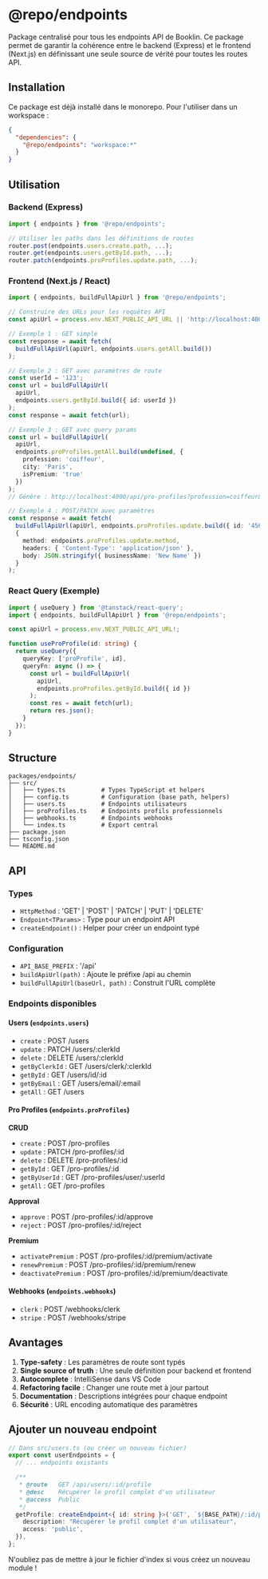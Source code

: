 # @repo/endpoints

Package centralisé pour tous les endpoints API de Booklin. Ce package permet de garantir la cohérence entre le backend (Express) et le frontend (Next.js) en définissant une seule source de vérité pour toutes les routes API.

## Installation

Ce package est déjà installé dans le monorepo. Pour l'utiliser dans un workspace :

```json
{
  "dependencies": {
    "@repo/endpoints": "workspace:*"
  }
}
```

## Utilisation

### Backend (Express)

```typescript
import { endpoints } from '@repo/endpoints';

// Utiliser les paths dans les définitions de routes
router.post(endpoints.users.create.path, ...);
router.get(endpoints.users.getById.path, ...);
router.patch(endpoints.proProfiles.update.path, ...);
```

### Frontend (Next.js / React)

```typescript
import { endpoints, buildFullApiUrl } from '@repo/endpoints';

// Construire des URLs pour les requêtes API
const apiUrl = process.env.NEXT_PUBLIC_API_URL || 'http://localhost:4000';

// Exemple 1 : GET simple
const response = await fetch(
  buildFullApiUrl(apiUrl, endpoints.users.getAll.build())
);

// Exemple 2 : GET avec paramètres de route
const userId = '123';
const url = buildFullApiUrl(
  apiUrl,
  endpoints.users.getById.build({ id: userId })
);
const response = await fetch(url);

// Exemple 3 : GET avec query params
const url = buildFullApiUrl(
  apiUrl,
  endpoints.proProfiles.getAll.build(undefined, {
    profession: 'coiffeur',
    city: 'Paris',
    isPremium: 'true'
  })
);
// Génère : http://localhost:4000/api/pro-profiles?profession=coiffeur&city=Paris&isPremium=true

// Exemple 4 : POST/PATCH avec paramètres
const response = await fetch(
  buildFullApiUrl(apiUrl, endpoints.proProfiles.update.build({ id: '456' })),
  {
    method: endpoints.proProfiles.update.method,
    headers: { 'Content-Type': 'application/json' },
    body: JSON.stringify({ businessName: 'New Name' })
  }
);
```

### React Query (Exemple)

```typescript
import { useQuery } from '@tanstack/react-query';
import { endpoints, buildFullApiUrl } from '@repo/endpoints';

const apiUrl = process.env.NEXT_PUBLIC_API_URL!;

function useProProfile(id: string) {
  return useQuery({
    queryKey: ['proProfile', id],
    queryFn: async () => {
      const url = buildFullApiUrl(
        apiUrl,
        endpoints.proProfiles.getById.build({ id })
      );
      const res = await fetch(url);
      return res.json();
    }
  });
}
```

## Structure

```
packages/endpoints/
├── src/
│   ├── types.ts          # Types TypeScript et helpers
│   ├── config.ts         # Configuration (base path, helpers)
│   ├── users.ts          # Endpoints utilisateurs
│   ├── proProfiles.ts    # Endpoints profils professionnels
│   ├── webhooks.ts       # Endpoints webhooks
│   └── index.ts          # Export central
├── package.json
├── tsconfig.json
└── README.md
```

## API

### Types

- `HttpMethod` : 'GET' | 'POST' | 'PATCH' | 'PUT' | 'DELETE'
- `Endpoint<TParams>` : Type pour un endpoint API
- `createEndpoint()` : Helper pour créer un endpoint typé

### Configuration

- `API_BASE_PREFIX` : '/api'
- `buildApiUrl(path)` : Ajoute le préfixe /api au chemin
- `buildFullApiUrl(baseUrl, path)` : Construit l'URL complète

### Endpoints disponibles

#### Users (`endpoints.users`)

- `create` : POST /users
- `update` : PATCH /users/:clerkId
- `delete` : DELETE /users/:clerkId
- `getByClerkId` : GET /users/clerk/:clerkId
- `getById` : GET /users/id/:id
- `getByEmail` : GET /users/email/:email
- `getAll` : GET /users

#### Pro Profiles (`endpoints.proProfiles`)

**CRUD**
- `create` : POST /pro-profiles
- `update` : PATCH /pro-profiles/:id
- `delete` : DELETE /pro-profiles/:id
- `getById` : GET /pro-profiles/:id
- `getByUserId` : GET /pro-profiles/user/:userId
- `getAll` : GET /pro-profiles

**Approval**
- `approve` : POST /pro-profiles/:id/approve
- `reject` : POST /pro-profiles/:id/reject

**Premium**
- `activatePremium` : POST /pro-profiles/:id/premium/activate
- `renewPremium` : POST /pro-profiles/:id/premium/renew
- `deactivatePremium` : POST /pro-profiles/:id/premium/deactivate

#### Webhooks (`endpoints.webhooks`)

- `clerk` : POST /webhooks/clerk
- `stripe` : POST /webhooks/stripe

## Avantages

1. **Type-safety** : Les paramètres de route sont typés
2. **Single source of truth** : Une seule définition pour backend et frontend
3. **Autocomplete** : IntelliSense dans VS Code
4. **Refactoring facile** : Changer une route met à jour partout
5. **Documentation** : Descriptions intégrées pour chaque endpoint
6. **Sécurité** : URL encoding automatique des paramètres

## Ajouter un nouveau endpoint

```typescript
// Dans src/users.ts (ou créer un nouveau fichier)
export const userEndpoints = {
  // ... endpoints existants

  /**
   * @route   GET /api/users/:id/profile
   * @desc    Récupérer le profil complet d'un utilisateur
   * @access  Public
   */
  getProfile: createEndpoint<{ id: string }>('GET', `${BASE_PATH}/:id/profile`, {
    description: "Récupérer le profil complet d'un utilisateur",
    access: 'public',
  }),
};
```

N'oubliez pas de mettre à jour le fichier d'index si vous créez un nouveau module !

